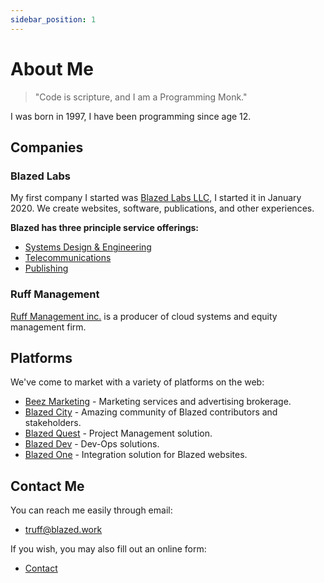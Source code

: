 ```yaml
---
sidebar_position: 1
---
```


# About Me

> "Code is scripture, and I am a Programming Monk."

I was born in 1997, I have been programming since age 12.

## Companies
### Blazed Labs
My first company I started was [Blazed Labs LLC](https://blazedlabs.com/), I started it in January 2020. 
We create websites, software, publications, and other experiences.

**Blazed has three principle service offerings:**
* [Systems Design & Engineering](https://blazed.systems/)
* [Telecommunications](https://blazed.tel/)
* [Publishing](https://blazed.xyz/)

### Ruff Management
[Ruff Management inc.](https://ruff-manage.com/) is a producer of cloud systems and equity management firm.

## Platforms
We've come to market with a variety of platforms on the web:

* [Beez Marketing](https://beez.top) - Marketing services and advertising brokerage.
* [Blazed City](https://blazed.city) - Amazing community of Blazed contributors and stakeholders.
* [Blazed Quest](https://blazed.quest/) - Project Management solution.
* [Blazed Dev](https://blazed.dev/) - Dev-Ops solutions.
* [Blazed One](https://blz.one) - Integration solution for Blazed websites.

## Contact Me
You can reach me easily through email:
* [truff@blazed.work](mailto:truff@blazed.work)

If you wish, you may also fill out an online form:
* [Contact](https://blazed.contact/)